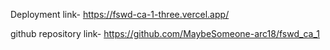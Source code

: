 Deployment link- https://fswd-ca-1-three.vercel.app/

github repository link- https://github.com/MaybeSomeone-arc18/fswd_ca_1
